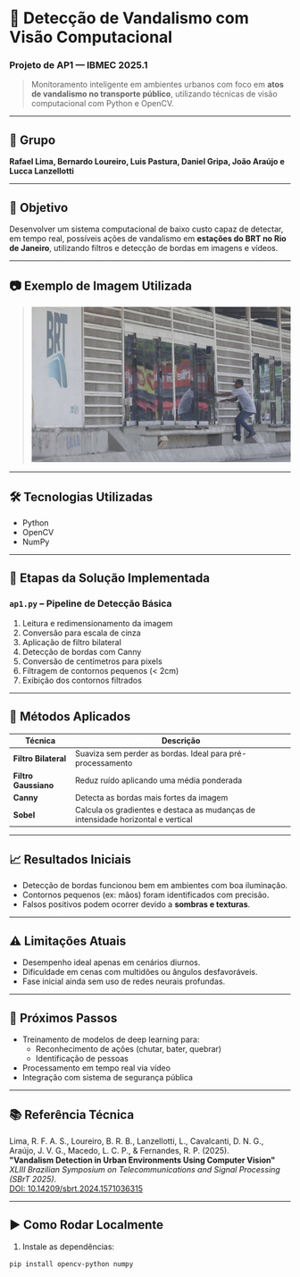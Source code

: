 # 🧠 Detecção de Vandalismo com Visão Computacional  
### Projeto de AP1 — IBMEC 2025.1

> Monitoramento inteligente em ambientes urbanos com foco em **atos de vandalismo no transporte público**, utilizando técnicas de visão computacional com Python e OpenCV.

---

## 👥 Grupo

**Rafael Lima, Bernardo Loureiro, Luis Pastura, Daniel Gripa, João Araújo e Lucca Lanzellotti**

---

## 🎯 Objetivo

Desenvolver um sistema computacional de baixo custo capaz de detectar, em tempo real, possíveis ações de vandalismo em **estações do BRT no Rio de Janeiro**, utilizando filtros e detecção de bordas em imagens e vídeos.

---

## 📷 Exemplo de Imagem Utilizada

> ![Pessoa tentando forçar porta de estação BRT](pessoa.jpg)

---

## 🛠️ Tecnologias Utilizadas

- Python 
- OpenCV
- NumPy

---

## 📂 Etapas da Solução Implementada

### `ap1.py` – Pipeline de Detecção Básica

1. Leitura e redimensionamento da imagem
2. Conversão para escala de cinza
3. Aplicação de filtro bilateral
4. Detecção de bordas com Canny
5. Conversão de centímetros para pixels
6. Filtragem de contornos pequenos (< 2cm)
7. Exibição dos contornos filtrados

---

## 🔬 Métodos Aplicados

| Técnica           | Descrição |
|------------------|-----------|
| **Filtro Bilateral** | Suaviza sem perder as bordas. Ideal para pré-processamento |
| **Filtro Gaussiano** | Reduz ruído aplicando uma média ponderada |
| **Canny** | Detecta as bordas mais fortes da imagem |
| **Sobel** | Calcula os gradientes e destaca as mudanças de intensidade horizontal e vertical |

---

## 📈 Resultados Iniciais

- Detecção de bordas funcionou bem em ambientes com boa iluminação.
- Contornos pequenos (ex: mãos) foram identificados com precisão.
- Falsos positivos podem ocorrer devido a **sombras e texturas**.

---

## ⚠️ Limitações Atuais

- Desempenho ideal apenas em cenários diurnos.
- Dificuldade em cenas com multidões ou ângulos desfavoráveis.
- Fase inicial ainda sem uso de redes neurais profundas.

---

## 📌 Próximos Passos

- Treinamento de modelos de deep learning para:
  - Reconhecimento de ações (chutar, bater, quebrar)
  - Identificação de pessoas
- Processamento em tempo real via vídeo
- Integração com sistema de segurança pública

---

## 📚 Referência Técnica

Lima, R. F. A. S., Loureiro, B. R. B., Lanzellotti, L., Cavalcanti, D. N. G., Araújo, J. V. G., Macedo, L. C. P., & Fernandes, R. P. (2025).  
**"Vandalism Detection in Urban Environments Using Computer Vision"**  
*XLIII Brazilian Symposium on Telecommunications and Signal Processing (SBrT 2025)*.  
[DOI: 10.14209/sbrt.2024.1571036315](http://dx.doi.org/10.14209/sbrt.2024.1571036315)

---

## ▶️ Como Rodar Localmente

1. Instale as dependências:

```bash
pip install opencv-python numpy


